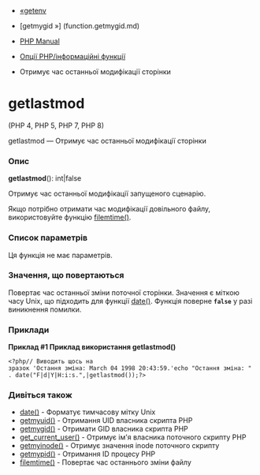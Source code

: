 - [«getenv](function.getenv.md)
- [getmygid »] (function.getmygid.md)

- [PHP Manual](index.md)
- [Опції PHP/інформаційні функції](ref.info.md)
- Отримує час останньої модифікації сторінки

# getlastmod

(PHP 4, PHP 5, PHP 7, PHP 8)

getlastmod — Отримує час останньої модифікації сторінки

### Опис

**getlastmod**(): int\|false

Отримує час останньої модифікації запущеного сценарію.

Якщо потрібно отримати час модифікації довільного файлу,
використовуйте функцію [filemtime()](function.filemtime.md).

### Список параметрів

Ця функція не має параметрів.

### Значення, що повертаються

Повертає час останньої зміни поточної сторінки. Значення
є міткою часу Unix, що підходить для функції
[date()](function.date.md). Функція поверне **`false`** у разі
виникнення помилки.

### Приклади

**Приклад #1 Приклад використання **getlastmod()****

` <?php// Виводить щось на зразок 'Остання зміна: March 04 1998 20:43:59.'echo "Остання зміна: " . date("F|d|Y|H:i:s.",|getlastmod());?> `

### Дивіться також

- [date()](function.date.md) - Форматує тимчасову мітку Unix
- [getmyuid()](function.getmyuid.md) - Отримання UID власника
скрипта PHP
- [getmygid()](function.getmygid.md) - Отримати GID власника
скрипта PHP
- [get_current_user()](function.get-current-user.md) - Отримує ім'я
власника поточного скрипту PHP
- [getmyinode()](function.getmyinode.md) - Отримує значення inode
поточного скрипту
- [getmypid()](function.getmypid.md) - Отримання ID процесу PHP
- [filemtime()](function.filemtime.md) - Повертає час останнього
зміни файлу
